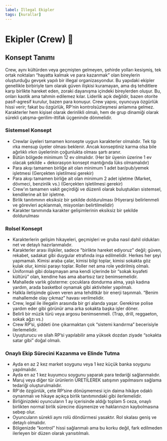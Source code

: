 ```yaml
---
label: İllegal Ekipler
tags: [kurallar]
---
```


# Ekipler (Crew) :busts_in_silhouette:
## Konsept Tanımı
Crew, aynı kültürden veya geçmişten gelmeyen, şehirde yolları kesişmiş, tek ortak noktaları “hayatta kalmak ve para kazanmak” olan bireylerin oluşturduğu gevşek yapılı bir illegal organizasyondur. Bu yapıdaki ekipler genellikle birbiriyle tam olarak güven ilişkisi kuramayan, ama dış tehditlere karşı birlikte hareket eden, zoraki dayanışma içindeki bireylerden oluşur. Bu, onları kaotik ama tahmin edilemez kılar. Liderlik açık değildir, bazen otorite pasif-agresif kurulur, bazen para konuşur. Crew yapısı, oyuncuya özgürlük hissi verir; fakat bu özgürlük, RP’nin kontrolsüzleşmesi anlamına gelmez. Karakterler hem kişisel olarak derinlikli olmalı, hem de grup dinamiği olarak sürekli çatışma-gerilim-ittifak üçgeninde dönmelidir.

### Sistemsel Konsept
- Crewlar üyeleri tamamen konsepte uygun karakterler olmalıdır. Tek tip ırka mensup üyeler olması beklenir. Ancak konseptiniz karma olsa bile ağırlıklı ırkın üyelerinin çoğunlukta olması şartı aranır. 
- Bütün bölgede minimum 12 ev olmalıdır. (Her bir üyenin üzerine 1 ev olacak şekilde + dekorasyon konsept mantığında lüks olmamalıdır)
- Para akışı tamamen birliğe ait olan minimum 1 adet bar/pub/yemek işletmesi (Gerçekten işletilmesi gerekir)
- Para akışı tamamen birliğe ait olan minimum 2 adet işletme (Market, dövmeci, benzinlik vs.)  (Gerçekten işletilmesi gerekir)
- Crew'ın tamamen vakit geçirdiği ve düzenli olarak buluştukları sistemsel, kendilerine ait bir işletme.
- Birlik tanıtımının eksiksiz bir şekilde doldurulması (Hiyerarşi belirlenmeli ve görevleri açıklanmalı, misyonları belirtilmelidir)
- Karakter tanımında karakter gelişimlerinin eksiksiz bir şekilde doldurulması

### Rolsel Konsept
- Karakterlerin gelişim hikayeleri, geçmişleri ve gruba nasıl dahil oldukları net ve detaylı hazırlanmalıdır.
- Karakterler arası ilişkiler, sadece "birlikte hareket ediyoruz" değil; güven, rekabet, sadakat gibi duygular etrafında inşa edilmelidir.
Herkes her şeyi yapmamalı. Kimisi araba çalar, kimisi bilgi toplar, kimisi sokakta göz kulak olur, kimisi parayı toplar. Roller net ama role yedirilmiş olmalı.
- Üniformalı gibi dolaşmayan ama kendi içlerinde bir “sokak kıyafeti kültürü” olan, kendine has ama abartısız tarz benimsemelidir.
- Mahallede varlık gösterme: çocuklara dondurma alma, yaşlı kadına yardım, arada basketbol oynamak gibi aktiviteler yapılmalı.
- Halkla iletişimde güven veren ama tehditkâr bir enerji taşınmalı. “Benim mahallemde olay çıkmaz” havası verilmelidir.
- Crew, legal ile illegalin arasında bir gri alanda yaşar. Gerekirse polise yardım eder gibi görünür ama arka sokakta başka işler döner.
- Belirli bir müzik türü veya argosu benimsenmeli. (Trap, drill, reggaeton, sokak ağzı vs.)
- Crew RP’si, şiddeti öne çıkarmaktan çok “sistemi kandırma” becerisiyle ilerlemelidir.
- Uyuşturucu ve silah RP’si yapılabilir ama yüksek dozdan ziyade “sokakta satar gibi” doğal olmalı.

### Onaylı Ekip Sürecini Kazanma ve Elinde Tutma
- Ayda en az 2 kez market soygunu veya 1 kez küçük banka soygunu yapılmalıdır.
- Ayda en az 1 kez kuyumcu soygunu yaparak para tedariği sağlanmalıdır.
- Maruj veya diğer tür ürünlerin ÜRETİLEREK satışının yapılmasını sağlama tedariği oluşturulmalıdır.
- RP'de özgünlük, çete RP’sine dönüşmemesi için daima hikâye odaklı oynanmalı ve hikaye açıkça birlik tanıtımındaki gibi ilerlemelidir.
- Birliğinizdeki oyuncuların 1 ay içerisinde aldığı toplam 5 ceza, onaylı birlikten normal birlik sürecine düşmenize ve haklarınızın kaybolmasına sebep olur.
- Oyuncuların sürekli aynı rolü döndürmesi yasaktır. Rol skalası geniş ve detaylı olmalıdır. 
- Bölgenizde “kontrol” hissi sağlanmalı ama bu korku değil, fark edilmeden ilerleyen bir düzen olarak yansıtılmalı.